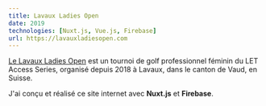 ```yaml
---
title: Lavaux Ladies Open
date: 2019
technologies: [Nuxt.js, Vue.js, Firebase]
url: https://lavauxladiesopen.com
---
```

[Le Lavaux Ladies Open](https://en.wikipedia.org/wiki/Lavaux_Ladies_Open) est un tournoi de golf professionnel féminin du LET Access Series, organisé depuis 2018 à Lavaux, dans le canton de Vaud, en Suisse.

J'ai conçu et réalisé ce site internet avec **Nuxt.js** et **Firebase**.
